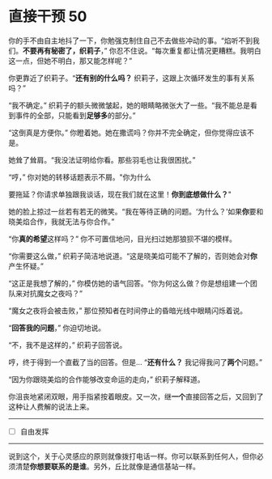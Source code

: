 # 直接干预 50

你的手不由自主地抖了一下，你勉强克制住自己不去做些冲动的事。“焰听不到我们。**不要再有秘密了，织莉子**，” 你忍不住说。“每次重复都让情况更糟糕。我明白这一点，但她不明白，那又能怎样呢？”

你更靠近了织莉子。“**还有别的什么吗？** 织莉子，这跟上次循环发生的事有关系吗？”

“我不确定。” 织莉子的额头微微皱起，她的眼睛略微张大了一些。“我不能总是看到事件的全部，只能看到**足够多**的部分。”

“这倒真是方便你。” 你瞪着她。她在撒谎吗？你并不完全确定，但你觉得应该不是。

她耸了耸肩。“我没法证明给你看。那些羽毛也让我很困扰。”

“哼，” 你对她的转移话题表示不屑。"你为什么

要拖延？你请求单独跟我谈话，现在我们就在这里！**你到底想做什么？**"

她的脸上掠过一丝若有若无的微笑。“我在等待正确的问题。‘为什么？’如果**你**要和晓美焰合作，我就无法与你合作。”

“你**真的希望**这样吗？” 你不可置信地问，目光扫过她那狼狈不堪的模样。

“你需要这么做，” 织莉子简洁地说道。“这是晓美焰可能不了解的，否则她会对**你**产生怀疑。”

“这正是我想了解的，” 你模仿她的语气回答。“你为何这么做？你是想组建一个团队来对抗魔女之夜吗？”

“魔女之夜将会被击败，” 那位预知者在时间停止的昏暗光线中眼睛闪烁着说。

“**回答我的问题**，” 你迫切地说。

“不，我不是这样的，” 织莉子回答说。

哼，终于得到一个直截了当的回答。但是... “**还有什么？** 我记得我问了**两个**问题。”

“因为你跟晓美焰的合作能够改变命运的走向，” 织莉子解释道。

你沮丧地紧闭双眼，用手指紧按着眼皮。又一次，继**一个**直接回答之后，又回到了这种让人费解的说法上来。

---

- [ ] 自由发挥

---

说到这个，关于心灵感应的原则就像拨打电话一样。你可以联系到任何人，但你必须清楚**你想要联系的是谁**。另外，丘比就像是通信基站一样。

